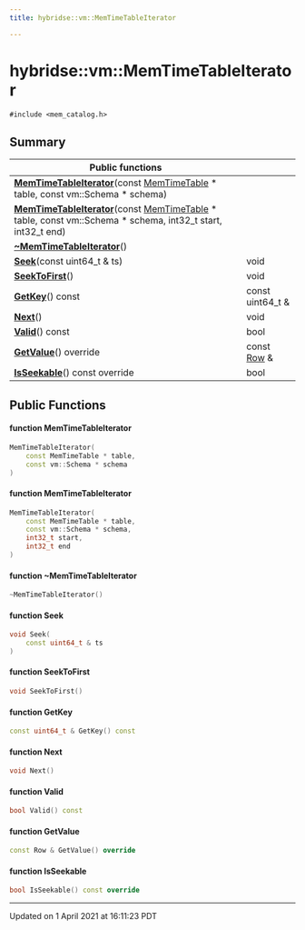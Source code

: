 ```yaml
---
title: hybridse::vm::MemTimeTableIterator

---
```

# hybridse::vm::MemTimeTableIterator



`#include <mem_catalog.h>`

## Summary


|  Public functions|            |
| -------------- | -------------- |
|**[MemTimeTableIterator](/hybridse/usage/api/c++/Classes/classhybridse_1_1vm_1_1_mem_time_table_iterator.md#function-memtimetableiterator)**(const [MemTimeTable](/hybridse/usage/api/c++/Namespaces/namespacehybridse_1_1vm.md#typedef-memtimetable) * table, const vm::Schema * schema)|  |
|**[MemTimeTableIterator](/hybridse/usage/api/c++/Classes/classhybridse_1_1vm_1_1_mem_time_table_iterator.md#function-memtimetableiterator)**(const [MemTimeTable](/hybridse/usage/api/c++/Namespaces/namespacehybridse_1_1vm.md#typedef-memtimetable) * table, const vm::Schema * schema, int32_t start, int32_t end)|  |
|**[~MemTimeTableIterator](/hybridse/usage/api/c++/Classes/classhybridse_1_1vm_1_1_mem_time_table_iterator.md#function-~memtimetableiterator)**()|  |
|**[Seek](/hybridse/usage/api/c++/Classes/classhybridse_1_1vm_1_1_mem_time_table_iterator.md#function-seek)**(const uint64_t & ts)| void  |
|**[SeekToFirst](/hybridse/usage/api/c++/Classes/classhybridse_1_1vm_1_1_mem_time_table_iterator.md#function-seektofirst)**()| void  |
|**[GetKey](/hybridse/usage/api/c++/Classes/classhybridse_1_1vm_1_1_mem_time_table_iterator.md#function-getkey)**() const| const uint64_t &  |
|**[Next](/hybridse/usage/api/c++/Classes/classhybridse_1_1vm_1_1_mem_time_table_iterator.md#function-next)**()| void  |
|**[Valid](/hybridse/usage/api/c++/Classes/classhybridse_1_1vm_1_1_mem_time_table_iterator.md#function-valid)**() const| bool  |
|**[GetValue](/hybridse/usage/api/c++/Classes/classhybridse_1_1vm_1_1_mem_time_table_iterator.md#function-getvalue)**() override| const [Row](/hybridse/usage/api/c++/Classes/classhybridse_1_1codec_1_1_row.md) &  |
|**[IsSeekable](/hybridse/usage/api/c++/Classes/classhybridse_1_1vm_1_1_mem_time_table_iterator.md#function-isseekable)**() const override| bool  |

## Public Functions

#### function MemTimeTableIterator

```cpp
MemTimeTableIterator(
    const MemTimeTable * table,
    const vm::Schema * schema
)
```


#### function MemTimeTableIterator

```cpp
MemTimeTableIterator(
    const MemTimeTable * table,
    const vm::Schema * schema,
    int32_t start,
    int32_t end
)
```


#### function ~MemTimeTableIterator

```cpp
~MemTimeTableIterator()
```


#### function Seek

```cpp
void Seek(
    const uint64_t & ts
)
```


#### function SeekToFirst

```cpp
void SeekToFirst()
```


#### function GetKey

```cpp
const uint64_t & GetKey() const
```


#### function Next

```cpp
void Next()
```


#### function Valid

```cpp
bool Valid() const
```


#### function GetValue

```cpp
const Row & GetValue() override
```


#### function IsSeekable

```cpp
bool IsSeekable() const override
```


-------------------------------

Updated on  1 April 2021 at 16:11:23 PDT